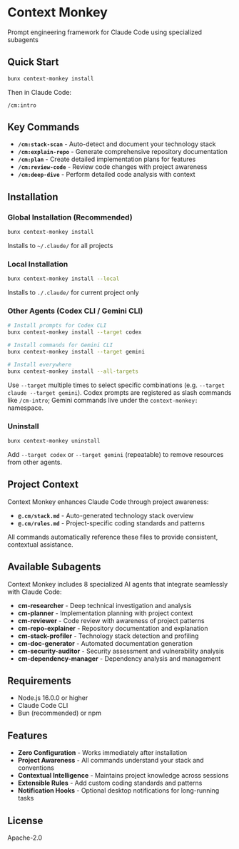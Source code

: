 # Context Monkey

Prompt engineering framework for Claude Code using specialized subagents

## Quick Start

```bash
bunx context-monkey install
```

Then in Claude Code:
```
/cm:intro
```

## Key Commands

- **`/cm:stack-scan`** - Auto-detect and document your technology stack
- **`/cm:explain-repo`** - Generate comprehensive repository documentation  
- **`/cm:plan`** - Create detailed implementation plans for features
- **`/cm:review-code`** - Review code changes with project awareness
- **`/cm:deep-dive`** - Perform detailed code analysis with context

## Installation

### Global Installation (Recommended)
```bash
bunx context-monkey install
```
Installs to `~/.claude/` for all projects

### Local Installation
```bash
bunx context-monkey install --local
```
Installs to `./.claude/` for current project only

### Other Agents (Codex CLI / Gemini CLI)
```bash
# Install prompts for Codex CLI
bunx context-monkey install --target codex

# Install commands for Gemini CLI
bunx context-monkey install --target gemini

# Install everywhere
bunx context-monkey install --all-targets
```
Use `--target` multiple times to select specific combinations (e.g. `--target claude --target gemini`).
Codex prompts are registered as slash commands like `/cm-intro`; Gemini commands live under the `context-monkey:` namespace.

### Uninstall
```bash
bunx context-monkey uninstall
```
Add `--target codex` or `--target gemini` (repeatable) to remove resources from other agents.

## Project Context

Context Monkey enhances Claude Code through project awareness:

- **`@.cm/stack.md`** - Auto-generated technology stack overview
- **`@.cm/rules.md`** - Project-specific coding standards and patterns

All commands automatically reference these files to provide consistent, contextual assistance.

## Available Subagents

Context Monkey includes 8 specialized AI agents that integrate seamlessly with Claude Code:

- **cm-researcher** - Deep technical investigation and analysis
- **cm-planner** - Implementation planning with project context
- **cm-reviewer** - Code review with awareness of project patterns
- **cm-repo-explainer** - Repository documentation and explanation
- **cm-stack-profiler** - Technology stack detection and profiling
- **cm-doc-generator** - Automated documentation generation
- **cm-security-auditor** - Security assessment and vulnerability analysis
- **cm-dependency-manager** - Dependency analysis and management

## Requirements

- Node.js 16.0.0 or higher
- Claude Code CLI
- Bun (recommended) or npm

## Features

- **Zero Configuration** - Works immediately after installation
- **Project Awareness** - All commands understand your stack and conventions
- **Contextual Intelligence** - Maintains project knowledge across sessions
- **Extensible Rules** - Add custom coding standards and patterns
- **Notification Hooks** - Optional desktop notifications for long-running tasks

## License

Apache-2.0
